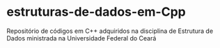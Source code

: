 # estruturas-de-dados-em-Cpp

Repositório de códigos em C++ adquiridos na disciplina de Estrutura de Dados ministrada na Universidade Federal do Ceará
